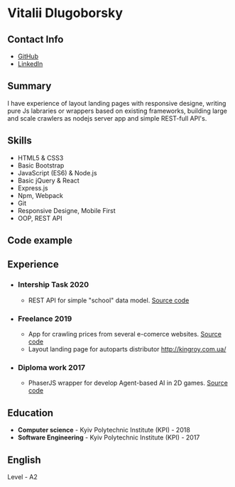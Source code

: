 # Vitalii Dlugoborsky
## Contact Info
* [GitHub](https://github.com/dluga)
* [LinkedIn](https://www.linkedin.com/in/vitalii-dluhoborskyi-012a29168/)
## Summary
I have experience of layout landing pages with responsive designe, writing pure Js labraries or wrappers based on existing frameworks, building large and scale crawlers as nodejs server app and simple REST-full API's.

## Skills
* HTML5 & CSS3
* Basic Bootstrap
* JavaScript (ES6) & Node.js
* Basic jQuery & React
* Express.js
* Npm, Webpack
* Git
* Responsive Designe, Mobile First
* OOP, REST API

## Code example

## Experience
* ### Intership Task 2020
    * REST API for simple "school" data model.
    [Source code](https://github.com/dluga/express-school-rest-api) 
* ### Freelance 2019
    * App for crawling prices from several e-comerce websites. [Source code](https://github.com/dluga/price-finder-express-server)
    * Layout landing page for autoparts distributor http://kingroy.com.ua/
* ### Diploma work 2017
    * PhaserJS wrapper for develop Agent-based AI in 2D games.
    [Source code](https://github.com/dluga/agentlib)

## Education
* **Computer science** - Kyiv Polytechnic Institute (KPI) - 2018
* **Software Engineering** - Kyiv Polytechnic Institute (KPI) - 2017 

## English
Level - A2 